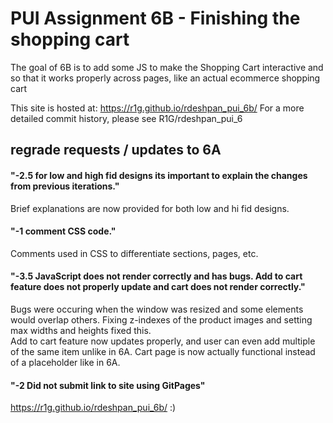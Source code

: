 # PUI Assignment 6B - Finishing the shopping cart
The goal of 6B is to add some JS to make the Shopping Cart interactive and so that it works properly across pages, like an actual ecommerce shopping cart 

This site is hosted at: https://r1g.github.io/rdeshpan_pui_6b/
For a more detailed commit history, please see R1G/rdeshpan_pui_6

## regrade requests / updates to 6A ##

#### "-2.5 for low and high fid designs its important to explain the changes from previous iterations." ####  
Brief explanations are now provided for both low and hi fid designs. 

#### "-1 comment CSS code." #### 
Comments used in CSS to differentiate sections, pages, etc.  
  
#### "-3.5 JavaScript does not render correctly and has bugs. Add to cart feature does not properly update and cart does not render correctly." ####   
Bugs were occuring when the window was resized and some elements would overlap others. Fixing z-indexes of the product images and setting max widths and heights fixed this.   
Add to cart feature now updates properly, and user can even add multiple of the same item unlike in 6A. 
Cart page is now actually functional instead of a placeholder like in 6A.  

#### "-2 Did not submit link to site using GitPages" ####
https://r1g.github.io/rdeshpan_pui_6b/ :)

